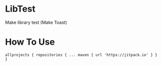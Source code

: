 # LibTest
Make library test (Make Toast)

# How To Use
`
	allprojects {
		repositories {
			...
			maven { url 'https://jitpack.io' }
		}
	}
  `
